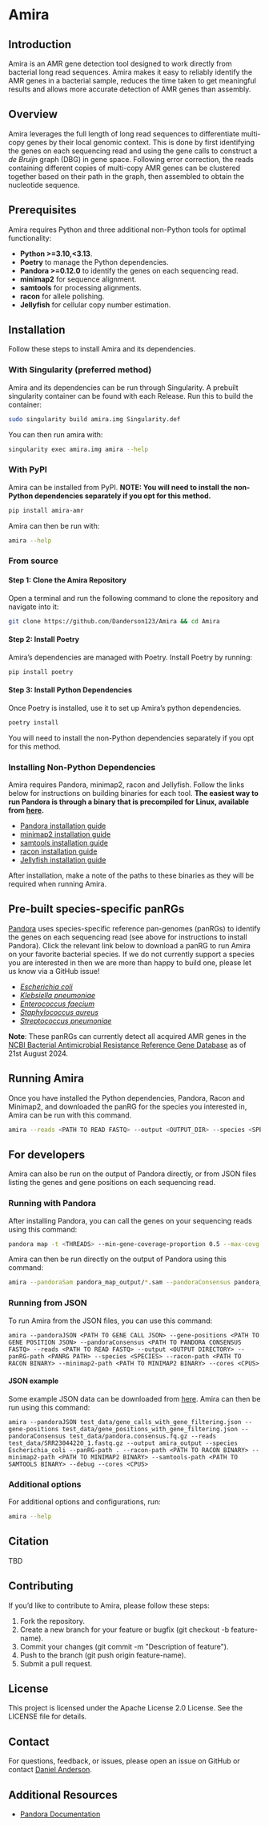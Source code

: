 # Amira

## Introduction

Amira is an AMR gene detection tool designed to work directly from bacterial long read sequences. Amira makes it easy to reliably identify the AMR genes in a bacterial sample, reduces the time taken to get meaningful results and allows more accurate detection of AMR genes than assembly.

## Overview

Amira leverages the full length of long read sequences to differentiate multi-copy genes by their local genomic context. This is done by first identifying the genes on each sequencing read and using the gene calls to construct a *de Bruijn* graph (DBG) in gene space. Following error correction, the reads containing different copies of multi-copy AMR genes can be clustered together based on their path in the graph, then assembled to obtain the nucleotide sequence.

## Prerequisites

Amira requires Python and three additional non-Python tools for optimal functionality:

- **Python >=3.10,<3.13**.
- **Poetry** to manage the Python dependencies.
- **Pandora >=0.12.0** to identify the genes on each sequencing read.
- **minimap2** for sequence alignment.
- **samtools** for processing alignments.
- **racon** for allele polishing.
- **Jellyfish** for cellular copy number estimation.

## Installation

Follow these steps to install Amira and its dependencies.

### With Singularity (preferred method)

Amira and its dependencies can be run through Singularity. A prebuilt singularity container can be found with each Release. Run this to build the container:

```bash
sudo singularity build amira.img Singularity.def
```

You can then run amira with:
```bash
singularity exec amira.img amira --help
```

### With PyPI

Amira can be installed from PyPI. **NOTE: You will need to install the non-Python dependencies separately if you opt for this method.**
```bash
pip install amira-amr
```
Amira can then be run with:
```bash
amira --help
```

### From source

#### Step 1: Clone the Amira Repository

Open a terminal and run the following command to clone the repository and navigate into it:
```bash
git clone https://github.com/Danderson123/Amira && cd Amira
```
#### Step 2: Install Poetry
Amira’s dependencies are managed with Poetry. Install Poetry by running:
```bash
pip install poetry
```
#### Step 3: Install Python Dependencies
Once Poetry is installed, use it to set up Amira’s python dependencies.
```bash
poetry install
```
You will need to install the non-Python dependencies separately if you opt for this method.

### Installing Non-Python Dependencies
Amira requires Pandora, minimap2, racon and Jellyfish. Follow the links below for instructions on building binaries for each tool. **The easiest way to run Pandora is through a binary that is precompiled for Linux, available from [here](https://github.com/iqbal-lab-org/pandora/releases/download/0.12.0-alpha.0/pandora-linux-precompiled-v0.12.0-alpha.0).**

- [Pandora installation guide](https://github.com/iqbal-lab-org/pandora?tab=readme-ov-file#installation)
- [minimap2 installation guide](https://github.com/lh3/minimap2)
- [samtools installation guide](https://www.htslib.org/download/)
- [racon installation guide](https://github.com/isovic/racon)
- [Jellyfish installation guide](https://github.com/gmarcais/Jellyfish)

After installation, make a note of the paths to these binaries as they will be required when running Amira.

## Pre-built species-specific panRGs
[Pandora](https://github.com/iqbal-lab-org/pandora) uses species-specific reference pan-genomes (panRGs) to identify the genes on each sequencing read (see above for instructions to install Pandora). Click the relevant link below to download a panRG to run Amira on your favorite bacterial species. If we do not currently support a species you are interested in then we are more than happy to build one, please let us know via a GitHub issue!
* [*Escherichia coli*](https://figshare.com/ndownloader/files/54318899)
* [*Klebsiella pneumoniae*](https://figshare.com/ndownloader/files/53398349)
* [*Enterococcus faecium*](https://figshare.com/ndownloader/files/53395052)
* [*Staphylococcus aureus*](https://figshare.com/ndownloader/files/53577833)
* [*Streptococcus pneumoniae*](https://figshare.com/ndownloader/files/53577887)

**Note**: These panRGs can currently detect all acquired AMR genes in the [NCBI Bacterial Antimicrobial Resistance Reference Gene Database](https://www.ncbi.nlm.nih.gov/bioproject/313047) as of 21st August 2024.

## Running Amira

Once you have installed the Python dependencies, Pandora, Racon and Minimap2, and downloaded the panRG for the species you interested in, Amira can be run with this command.

```bash
amira --reads <PATH TO READ FASTQ> --output <OUTPUT_DIR> --species <SPECIES> --panRG-path <PANRG PATH> --pandora-path <PATH TO PANDORA BINARY --racon-path <PATH TO RACON BINARY> --minimap2-path <PATH TO MINIMAP2 BINARY> --samtools-path <PATH TO SAMTOOLS BINARY> --cores <CPUS>
```

## For developers

Amira can also be run on the output of Pandora directly, or from JSON files listing the genes and gene positions on each sequencing read.

### Running with Pandora
After installing Pandora, you can call the genes on your sequencing reads using this command:
```bash
pandora map -t <THREADS> --min-gene-coverage-proportion 0.5 --max-covg 10000 -o pandora_map_output <PANRG PATH> <PATH TO READ FASTQ>
```
Amira can then be run directly on the output of Pandora using this command:
```bash
amira --pandoraSam pandora_map_output/*.sam --pandoraConsensus pandora_map_output/pandora.consensus.fq.gz --panRG-path <PANRG PATH> --reads <PATH TO READ FASTQ> --output amira_output --species <SPECIES> --minimum-length-proportion 0.5 --maximum-length-proportion 1.5 --cores <CPUS> --racon-path <PATH TO RACON BINARY> --minimap2-path <PATH TO MINIMAP2 BINARY> --samtools-path <PATH TO SAMTOOLS BINARY>
 ```

### Running from JSON
To run Amira from the JSON files, you can use this command:
```
amira --pandoraJSON <PATH TO GENE CALL JSON> --gene-positions <PATH TO GENE POSITION JSON> --pandoraConsensus <PATH TO PANDORA CONSENSUS FASTQ> --reads <PATH TO READ FASTQ> --output <OUTPUT DIRECTORY> --panRG-path <PANRG PATH> --species <SPECIES> --racon-path <PATH TO RACON BINARY> --minimap2-path <PATH TO MINIMAP2 BINARY> --cores <CPUS>
```

####  JSON example

Some example JSON data can be downloaded from [here](https://drive.google.com/drive/folders/1mQ8JmzVhFiNkgRy5_1iFQrqV2TLNnlQ4). Amira can then be run using this command:
```
amira --pandoraJSON test_data/gene_calls_with_gene_filtering.json --gene-positions test_data/gene_positions_with_gene_filtering.json --pandoraConsensus test_data/pandora.consensus.fq.gz --reads test_data/SRR23044220_1.fastq.gz --output amira_output --species Escherichia_coli --panRG-path . --racon-path <PATH TO RACON BINARY> --minimap2-path <PATH TO MINIMAP2 BINARY> --samtools-path <PATH TO SAMTOOLS BINARY> --debug --cores <CPUS>
```

### Additional options
For additional options and configurations, run:
```bash
amira --help
```
## Citation
TBD

## Contributing
If you’d like to contribute to Amira, please follow these steps:

1. Fork the repository.
2. Create a new branch for your feature or bugfix (git checkout -b feature-name).
3. Commit your changes (git commit -m "Description of feature").
4. Push to the branch (git push origin feature-name).
5. Submit a pull request.

## License
This project is licensed under the Apache License 2.0 License. See the LICENSE file for details.

## Contact
For questions, feedback, or issues, please open an issue on GitHub or contact [Daniel Anderson](<mailto:dander@ebi.ac.uk>).

## Additional Resources
* [Pandora Documentation](https://github.com/iqbal-lab-org/pandora/wiki/Usage)